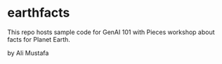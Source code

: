 # earthfacts
This repo hosts sample code for GenAI 101 with Pieces workshop about facts for Planet Earth.

by Ali Mustafa 
